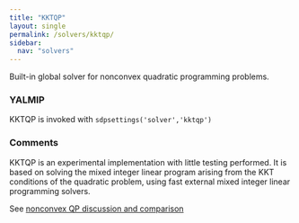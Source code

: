 ```yaml
---
title: "KKTQP"
layout: single
permalink: /solvers/kktqp/
sidebar:
  nav: "solvers"
---
```


Built-in global solver for nonconvex quadratic programming problems.

### YALMIP
KKTQP is invoked with `sdpsettings('solver','kktqp')`

### Comments
KKTQP is an experimental implementation with little testing performed. It is based on solving the mixed integer linear program arising from the KKT conditions of the quadratic problem, using fast external mixed integer linear programming solvers.

See [nonconvex QP discussion and comparison](/Nonconvex-quadratic-programming)
